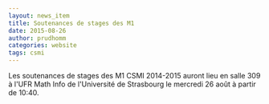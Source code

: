 ```yaml
---
layout: news_item
title: Soutenances de stages des M1
date: 2015-08-26
author: prudhomm
categories: website
tags: csmi
---
```


Les soutenances de stages des M1 CSMI 2014-2015 auront lieu en salle 309 à l'UFR Math Info de l'Université de Strasbourg
le mercredi 26 août à partir de 10:40.
